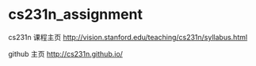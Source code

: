 # cs231n_assignment

cs231n 课程主页 http://vision.stanford.edu/teaching/cs231n/syllabus.html

github 主页 http://cs231n.github.io/
